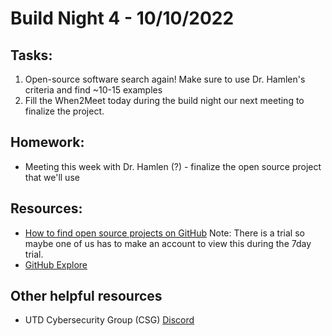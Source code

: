 # Build Night 4 - 10/10/2022


## Tasks:
1) Open-source software search again! Make sure to use Dr. Hamlen's criteria and find ~10-15 examples
2) Fill the When2Meet today during the build night our next meeting to finalize the project.

## Homework:
- Meeting this week with Dr. Hamlen (?) - finalize the open source project that we'll use


## Resources:
- [How to find open source projects on GitHub](https://teamtreehouse.com/library/github-basics/how-to-find-an-open-source-project)
Note: There is a trial so maybe one of us has to make an account to view this during the 7day trial.
- [GitHub Explore](https://github.com/explore)

## Other helpful resources
- UTD Cybersecurity Group (CSG) [Discord](https://discord.gg/25g6jPcAuA)

